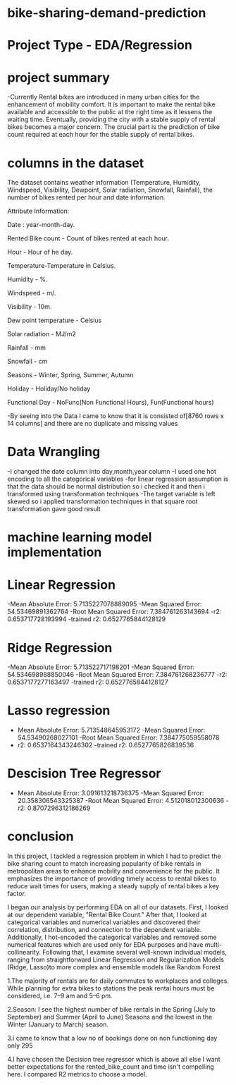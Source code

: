 # bike-sharing-demand-prediction
# Project Type - EDA/Regression
# project summary
-Currently Rental bikes are introduced in many urban cities for the enhancement of mobility comfort. It is important to make the rental bike available and accessible to the public at the right time as it lessens the waiting time. Eventually, providing the city with a stable supply of rental bikes becomes a major concern. The crucial part is the prediction of bike count required at each hour for the stable supply of rental bikes.

# columns in the dataset
The dataset contains weather information (Temperature, Humidity, Windspeed, Visibility, Dewpoint, Solar radiation, Snowfall, Rainfall), the number of bikes rented per hour and date information.

Attribute Information:

Date : year-month-day.

Rented Bike count - Count of bikes rented at each hour.

Hour - Hour of he day.

Temperature-Temperature in Celsius.

Humidity - %.

Windspeed - m/.

Visibility - 10m.

Dew point temperature - Celsius

Solar radiation - MJ/m2

Rainfall - mm

Snowfall - cm

Seasons - Winter, Spring, Summer, Autumn

Holiday - Holiday/No holiday

Functional Day - NoFunc(Non Functional Hours), Fun(Functional hours)


-By seeing into the Data I came to know that it is consisted of[8760 rows x 14 columns] and there are no duplicate and missing values

# Data Wrangling
-I changed the date column into day,month,year column
-I used one hot encoding to all the categorical variables
-for linear regression assumption is that the data should be normal distribution so i checked it and then i transformed using transformation techniques
-The target variable is left skewed so i applied transformation techniques in that square root transformation gave good result
# machine learning model implementation
# Linear Regression
-Mean Absolute Error: 5.7135227078889095
-Mean Squared Error: 54.53469891362764
-Root Mean Squared Error: 7.384761263143694
-r2: 0.653717728193994
-trained r2: 0.6527765844128129
# Ridge Regression
-Mean Absolute Error: 5.713522717198201
-Mean Squared Error: 54.534698988850046
-Root Mean Squared Error: 7.384761268236777
-r2: 0.6537177277163497
-trained r2: 0.6527765844128127
# Lasso regression
 - Mean Absolute Error: 5.713548645953172
  -Mean Squared Error: 54.53490268027101
-Root Mean Squared Error: 7.384775059558078
 - r2: 0.6537164343246302
  -trained r2: 0.6527765826839536
# Descision Tree Regressor
 - Mean Absolute Error: 3.091613218736375
-Mean Squared Error: 20.358306543325387
-Root Mean Squared Error: 4.512018012300636
-r2: 0.8707296312186269

# conclusion
In this project, I tackled a regression problem in which I had to predict the bike sharing count to match increasing popularity of bike rentals in metropolitan areas to enhance mobility and convenience for the public. It emphasizes the importance of providing timely access to rental bikes to reduce wait times for users, making a steady supply of rental bikes a key factor.

I began our analysis by performing EDA on all of our datasets. First, I looked at our dependent variable, "Rental Bike Count." After that, I looked at categorical variables and numerical variables and discovered their correlation, distribution, and connection to the dependent variable. Additionally, I hot-encoded the categorical variables and removed some numerical features which are used only for EDA purposes and have multi-collinearity. Following that, I examine several well-known individual models, ranging from straightforward Linear Regression and Regularization Models (Ridge, Lasso)to more complex and ensemble models like Random Forest

1.The majority of rentals are for daily commutes to workplaces and colleges. While planning for extra bikes to stations the peak rental hours must be considered, i.e. 7–9 am and 5–6 pm.

2.Season: I see the highest number of bike rentals in the Spring (July to September) and Summer (April to June) Seasons and the lowest in the Winter (January to March) season.

3.i came to know that a low no of bookings done on non functioning day only 295

4.I have chosen the Decision tree regressor which is above all else I want better expectations for the rented_bike_count and time isn't compelling here. I compared R2 metrics to choose a model.
 
   
